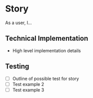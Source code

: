# Story
As a user, I...

##  Technical Implementation 
- High level implementation details

##  Testing 
- [ ] Outline of possible test for story
- [ ] Test example 2
- [ ] Test example 3
